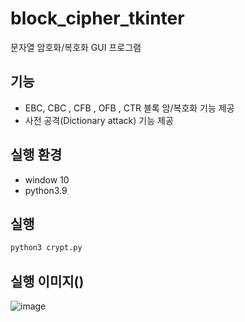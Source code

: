 # block_cipher_tkinter

문자열 암호화/복호화 GUI 프로그램


## 기능
- EBC, CBC , CFB , OFB , CTR 블록 암/복호화 기능 제공
- 사전 공격(Dictionary attack) 기능 제공

## 실행 환경
- window 10
- python3.9

## 실행

```sh
python3 crypt.py
```

## 실행 이미지()
![image](https://user-images.githubusercontent.com/28975774/111064250-4a66bb80-84f6-11eb-9601-e30c034f8aaf.png)

 
 
